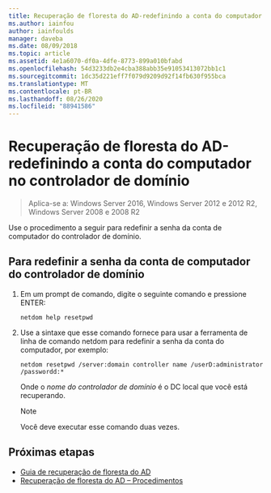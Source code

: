 ```yaml
---
title: Recuperação de floresta do AD-redefinindo a conta do computador no controlador de domínio
ms.author: iainfou
author: iainfoulds
manager: daveba
ms.date: 08/09/2018
ms.topic: article
ms.assetid: 4e1a6070-df0a-4dfe-8773-899a010bfabd
ms.openlocfilehash: 54d3233db2e4cba388abb35e91053413072bb1c1
ms.sourcegitcommit: 1dc35d221eff7f079d9209d92f14fb630f955bca
ms.translationtype: MT
ms.contentlocale: pt-BR
ms.lasthandoff: 08/26/2020
ms.locfileid: "88941586"
---
```

# <a name="ad-forest-recovery---resetting-the-computer-account-on-the-dc"></a>Recuperação de floresta do AD-redefinindo a conta do computador no controlador de domínio

>Aplica-se a: Windows Server 2016, Windows Server 2012 e 2012 R2, Windows Server 2008 e 2008 R2

 Use o procedimento a seguir para redefinir a senha da conta de computador do controlador de domínio.

## <a name="to-reset-the-computer-account-password-of-the-domain-controller"></a>Para redefinir a senha da conta de computador do controlador de domínio

1. Em um prompt de comando, digite o seguinte comando e pressione ENTER:

   ```
   netdom help resetpwd
   ```

2. Use a sintaxe que esse comando fornece para usar a ferramenta de linha de comando netdom para redefinir a senha da conta do computador, por exemplo:

   ```
   netdom resetpwd /server:domain controller name /userD:administrator /passwordd:*
   ```

    Onde o *nome do controlador de domínio* é o DC local que você está recuperando.

   > [!NOTE]
   > Você deve executar esse comando duas vezes.

## <a name="next-steps"></a>Próximas etapas

- [Guia de recuperação de floresta do AD](AD-Forest-Recovery-Guide.md)
- [Recuperação de floresta do AD – Procedimentos](AD-Forest-Recovery-Procedures.md)
